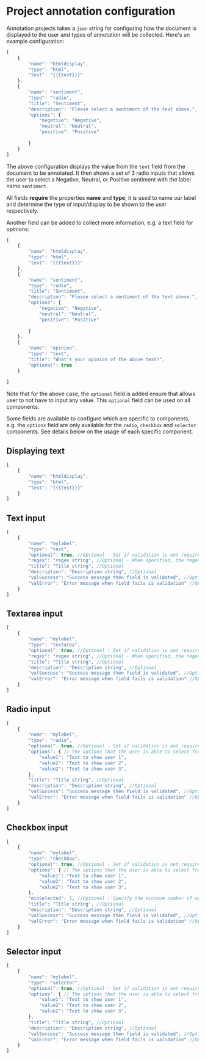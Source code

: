 

# Project annotation configuration

Annotation projects takes a `json` string for configuring how the document is displayed to the user and types of 
annotation will be collected. Here's an example configuration:

```js
[
    {
        "name": "htmldisplay",
        "type": "html",
        "text": "{{{text}}}"
    },
    {
        "name": "sentiment",
        "type": "radio",
        "title": "Sentiment",
        "description": "Please select a sentiment of the text above.",
        "options": {
            "negative": "Negative",
            "neutral": "Neutral",
            "positive": "Positive"
            
        }
    }
]
```

The above configuration displays the value from the `text` field from the document to be annotated. It then shows
a set of 3 radio inputs that allows the user to select a Negative, Neutral, or Positive sentiment with the label
name `sentiment`. 

All fields **require** the properties **name** and **type**, it is used to name our label and determine the type 
of input/display to be shown to the user respectively.

Another field can be added to collect more information, e.g. a text field for opinions:

```js
[
    {
        "name": "htmldisplay",
        "type": "html",
        "text": "{{{text}}}"
    },
    {
        "name": "sentiment",
        "type": "radio",
        "title": "Sentiment",
        "description": "Please select a sentiment of the text above.",
        "options": {
            "negative": "Negative",
            "neutral": "Neutral",
            "positive": "Positive"
            
        }
    },
    {
        "name": "opinion",
        "type": "text",
        "title": "What's your opinion of the above text?",
        "optional": true
    }
    
]
```

Note that for the above case, the `optional` field is added ensure that allows user to not have to input any value. 
This `optional` field can be used on all components.

Some fields are available to configure which are specific to components, e.g. the `options` field are only available
for the `radio`, `checkbox` and `selector` components. See details below on the usage of each specific component.

## Displaying text

```js
[
    {
        "name": "htmldisplay",
        "type": "html",
        "text": "{{{text}}}"
    }
]
```

## Text input

```js
[
    {
        "name": "mylabel",
        "type": "text",
        "optional": true, //Optional - Set if validation is not required
        "regex": "regex string", //Optional - When specified, the regex pattern will used to validate the text
        "title": "Title string", //Optional
        "description": "Description string", //Optional
        "valSuccess": "Success message then field is validated", //Optional
        "valError": "Error message when field fails is validation" //Optional
    }
]
```

## Textarea input

```js
[
    {
        "name": "mylabel",
        "type": "textarea",
        "optional": true, //Optional - Set if validation is not required
        "regex": "regex string", //Optional - When specified, the regex pattern will used to validate the text
        "title": "Title string", //Optional
        "description": "Description string", //Optional
        "valSuccess": "Success message then field is validated", //Optional
        "valError": "Error message when field fails is validation" //Optional
    }
]
```

## Radio input

```js
[
    {
        "name": "mylabel",
        "type": "radio",
        "optional": true, //Optional - Set if validation is not required
        "options": { // The options that the user is able to select from
            "value1": "Text to show user 1", 
            "value2": "Text to show user 2",
            "value2": "Text to show user 3",
        },
        "title": "Title string", //Optional
        "description": "Description string", //Optional
        "valSuccess": "Success message then field is validated", //Optional
        "valError": "Error message when field fails is validation" //Optional
    }
]
```

## Checkbox input

```js
[
    {
        "name": "mylabel",
        "type": "checkbox",
        "optional": true, //Optional - Set if validation is not required
        "options": { // The options that the user is able to select from
            "value1": "Text to show user 1", 
            "value2": "Text to show user 2",
            "value2": "Text to show user 3",
        },
        "minSelected": 1, //Optional - Specify the minimum number of options that must be selected
        "title": "Title string", //Optional
        "description": "Description string", //Optional
        "valSuccess": "Success message then field is validated", //Optional
        "valError": "Error message when field fails is validation" //Optional
    }
]
```

## Selector input

```js
[
    {
        "name": "mylabel",
        "type": "selector",
        "optional": true, //Optional - Set if validation is not required
        "options": { // The options that the user is able to select from
            "value1": "Text to show user 1", 
            "value2": "Text to show user 2",
            "value2": "Text to show user 3",
        },
        "title": "Title string", //Optional
        "description": "Description string", //Optional
        "valSuccess": "Success message then field is validated", //Optional
        "valError": "Error message when field fails is validation" //Optional
    }
]
```

